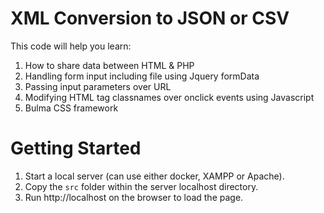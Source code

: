 # XML Conversion to JSON or CSV
This code will help you learn: 
1. How to share data between HTML & PHP
2. Handling form input including file using Jquery formData
3. Passing input parameters over URL
4. Modifying HTML tag classnames over onclick events using Javascript
5. Bulma CSS framework


# Getting Started
1. Start a local server (can use either docker, XAMPP or Apache). 
2. Copy the `src` folder within the server localhost directory. 
3. Run http://localhost on the browser to load the page.

